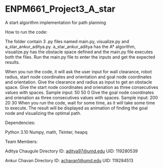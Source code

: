 # ENPM661_Project3_A_star
A start algorithm implementation for path planning

How to run the code:

The folder contain 3 .py files named main.py, visualize.py and a_star_ankur_aditya.py.
a_star_ankur_aditya has the A* algorithm, visualize.py has the obstacle space defined and the main.py file executes both the files.
Run the main.py file to enter the inputs and get the expected results.

When you run the code, it will ask the user input for wall clearance, robot radius, start node coordinates and orientation and goal node coordinates and orientation.
Give the clearance and radius as input to get an obstacle space.
Give the start node coordinates and orienation as three consecutives values with spaces. Sample input: 50 50 0
Give the goal node coordinates and orienation as three consecutives values with spaces.  Sample input: 200 20 30
When you run the code, wait for some time, as it will take some time to execute.
The result will be displayed as animation of finding the goal node and visualizing the optimal path.

Dependencies:

Python 3.10
Numpy, math, Tkinter, heapq

Team Members:

Aditya Chaugule
Directory ID: aditya97@umd.edu
UID: 119280539

Ankur Chavan
Directory ID: achavan1@umd.edu
UID: 119284513


